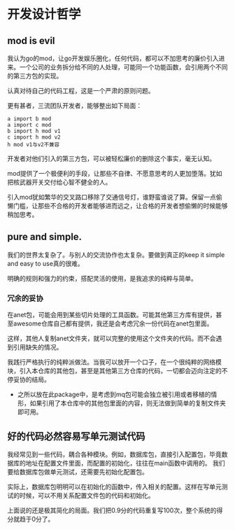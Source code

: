 

# 开发设计哲学

## mod is evil
我认为go的mod，让go开发娱乐圈化，任何代码，都可以不加思考的廉价引入进来。一个公司的业务拆分给不同的人处理，可能同一个功能函数，会引用两个不同的第三方包的实现。

认真对待自己的代码工程，这是一个严肃的原则问题。

更有甚者，三流团队开发者，能够整出如下局面：
```
a import b mod
a import c mod
b import h mod v1
c import h mod v2
h mod v1与v2不兼容
```
开发者对他们引入的第三方包，可以被轻松廉价的删除这个事实，毫无认知。

mod提供了一个极便利的手段，让那些不自律、不愿意思考的人更加堕落。犹如把核武器开关交付给心智不健全的人。

引入mod犹如繁华的交叉路口移除了交通信号灯，谁野蛮谁说了算。保留一点偷懒门槛，让那些不合格的开发者能够进而远之，让合格的开发者想偷懒的时候能够稍加思考。
## pure and simple.
我们的世界太复杂了。与别人的交流协作也太复杂。要做到真正的keep it simple and easy to use真的很难。

明确的规则和强力的约束，搭配灵活的使用，是我追求的纯粹与简单。

### 冗余的妥协
在anet包，可能会用到某些切片处理的工具函数。可能其他第三方库有提供，甚至awesome仓库自己都有提供，我还是会考虑冗余一份代码在anet包里面。

这样，其他人复制anet文件夹，就可以完整的使用这个文件夹的代码。而不会遇到引用缺失的情况。

我践行严格执行的纯粹派做法。当我可以放开一个口子，在一个很纯粹的网络模块，引入本仓库的其他包，甚至是其他第三方仓库的代码，一切都会迈向注定的不停妥协的结局。

* 之所以放在此package中，是考虑到mq包可能会独立被引用或者移植的情形，如果引用了本仓库中的其他包里面的内容，则无法做到简单的复制文件夹即可用。

## 好的代码必然容易写单元测试代码
我经常见到一些代码，耦合各种模块。例如，数据库包，直接引入配置包，毕竟数据库的地址在配置文件里面，而配置的初始化，往往在main函数中调用的。
我们要给数据库包做单元测试，还需要先初始化配置包。

实际上，数据库包明明可以在初始化的函数中，传入相关的配置。这样在写单元测试的时候，可以不用关系配置文件包的代码和初始化。

上面说的还是极其简化的局面。我们把0.9分的代码重复写100次，整个系统的得分就趋于0分了。

